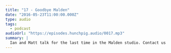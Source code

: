 ```yaml
---
title: "17 - Goodbye Malden"
date: "2016-05-23T11:00:00.000Z"
type: audio
tags:
  - podcast
audioUrl: "https://episodes.hunchpig.audio/0017.mp3"
summary: |
  Ian and Matt talk for the last time in the Malden studio. Contact us at http://twitter.com/hunchpig for sponsorship opportunities. Our next sponsorship is available for $3!
---
```

